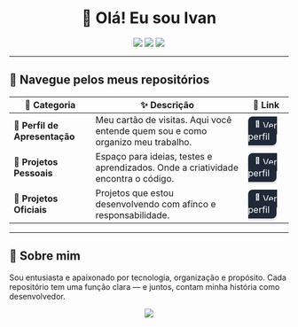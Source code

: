 <h1 align="center">👋 Olá! Eu sou Ivan</h1>

<p align="center">
  <img src="https://img.shields.io/badge/Desenvolvedor-Fullstack-blue?style=for-the-badge" />
  <img src="https://img.shields.io/badge/Organização-3%20Repositórios%20Principais-green?style=for-the-badge" />
  <img src="https://img.shields.io/badge/Código-com%20propósito-orange?style=for-the-badge" />
</p>

---

## 🧭 Navegue pelos meus repositórios

| 💼 Categoria | ✨ Descrição | 🔗 Link |
|-------------|-------------|--------|
| 🎨 **Perfil de Apresentação** | Meu cartão de visitas. Aqui você entende quem sou e como organizo meu trabalho. | <a href="https://github.com/IvanM1999" style="background-color:#1f2937;color:white;padding:6px 12px;border-radius:8px;text-decoration:none;box-shadow:0 2px 4px rgba(0,0,0,0.2);">🐙 Ver perfil</a> |
| 🧪 **Projetos Pessoais** | Espaço para ideias, testes e aprendizados. Onde a criatividade encontra o código. | <a href="https://github.com/IvvyDestiny" style="background-color:#1f2937;color:white;padding:6px 12px;border-radius:8px;text-decoration:none;box-shadow:0 2px 4px rgba(0,0,0,0.2);">🧪 Ver perfil</a> |
| 🚀 **Projetos Oficiais** | Projetos que estou desenvolvendo com afinco e responsabilidade. | <a href="https://github.com/IvvyDestiny1999" style="background-color:#1f2937;color:white;padding:6px 12px;border-radius:8px;text-decoration:none;box-shadow:0 2px 4px rgba(0,0,0,0.2);">🚀 Ver perfil</a> |

---

## 📌 Sobre mim

Sou entusiasta e apaixonado por tecnologia, organização e propósito. Cada repositório tem uma função clara — e juntos, contam minha história como desenvolvedor.

<p align="center">
  <img src="https://img.shields.io/badge/Feito%20com-💙%20e%20café-brown?style=flat-square" />
</p>